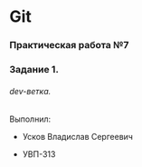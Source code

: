 # Git

### Практическая работа №7

### Задание 1.

###### dev-ветка. 

Выполнил:

* Усков Владислав Сергеевич

* УВП-313